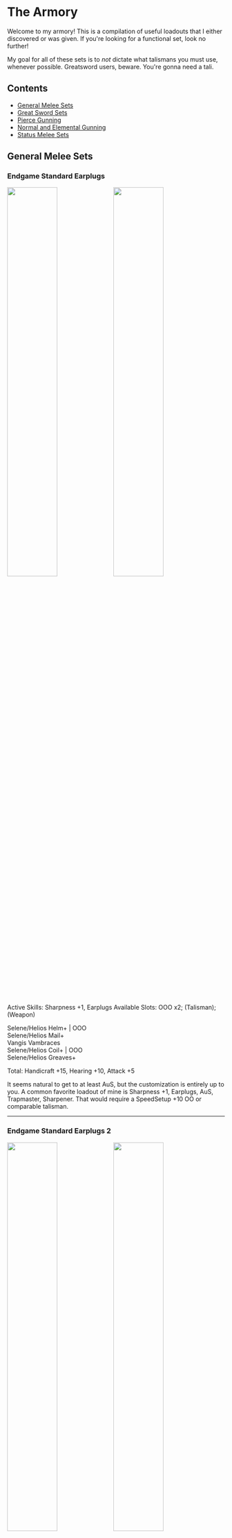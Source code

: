 # The Armory

Welcome to my armory! This is a compilation of useful loadouts that I either discovered or was given. If you're looking for a functional set, look no further!

My goal for all of these sets is to *not* dictate what talismans you must use, whenever possible. Greatsword users, beware. You're gonna need a tali.

## Contents

- [General Melee Sets](#general-melee-sets)
- [Great Sword Sets](#great-sword-sets)
- [Pierce Gunning](#pierce-gunning)
- [Normal and Elemental Gunning](#normal-and-elemental-gunning)
- [Status Melee Sets](#status-melee-sets)


## General Melee Sets

### Endgame Standard Earplugs
<p float="left">
<img src="images/endgame-standard-earplugs.png" width="48%">
<img src="images/endgame-standard-earplugs-skills.png" width="48%">
<p float="left">
Active Skills:  Sharpness +1, Earplugs  
Available Slots:  OOO x2; (Talisman); (Weapon)  
  
Selene/Helios Helm+ | OOO  
Selene/Helios Mail+  
Vangis Vambraces  
Selene/Helios Coil+ | OOO  
Selene/Helios Greaves+  

Total:  Handicraft +15, Hearing +10, Attack +5  

It seems natural to get to at least AuS, but the customization is entirely up to you. A common favorite loadout of mine is Sharpness +1, Earplugs, AuS, Trapmaster, Sharpener. That would require a SpeedSetup +10 OO or comparable talisman.

---

### Endgame Standard Earplugs 2
<p float="left">
<img src="images/endgame-standard-earplugs-2.png" width="48%">
<img src="images/endgame-standard-earplugs-2-skills.png" width="48%">
<p float="left">
Active Skills:  Sharpness +1, Earplugs  
Available Slots:  OOO x2; (Talisman); (Weapon)

Selene/Helios Helm+ | OOO  
Selene/Helios Mail+  
Vangis Vambraces  
Selene/Helios Coil  
Vangis Greaves | OOO  

Total:  Handicraft +14, Hearing +10, Attack +6  

Another way to achieve the same loadout as above. The Attack +6 goes really well with a Queen talisman that has C+10 Atk+3 O.

---

### Endgame High Grade Earplugs
<p float="left">
<img src="images/endgame-hge.png" width="48%">
<img src="images/endgame-hge-skills.png" width="48%">
<p float="left">
Active Skills:  (Sharpness +1), High Grade Earplugs  
Available Slots:  OOO x2; (Talisman); (Weapon)

Selene/Helios Helm+ | OOO  
Selene/Helios Mail+  
Vangis Vambraces  
Selene/Helios Coil 
Vangis Greaves | OOO  

Total:  Handicraft +14, Hearing +15, Attack +1  

This is *the* high grade earplugs loadout. Put the handicraft deco in the weapon slot if you can.

If you want a headless one though...

---

### Endgame Scuffed High Grade Earplugs
Active Skills:  Sharpness +1, High Grade Earplugs  
Available Slots:  (Helm); (Talisman); (Weapon)  

None  
Selene/Helios Mail+  
Selene/Helios Vambraces+  
Selene/Helios Coil  
Selene/Helios Greaves(+) 

Total:  Handicraft +15/+16, Hearing +17/+16  

You can swap the HR greaves for the LR greaves if you want.  

Truth is, there's a lot of ways to make less optimal versions of Sharpness+1 and some variety of earplugs. When I first reach HR51, these are the first sets I make by mixing whatever Vangis and Helios I have, and I improvise until I can refine them into Endgame Standard or Endgame HGE.

---

### Endgame Standard No Earplugs
Active Skills:  Sharpness +1, Attack Up (M), Autotracker, Raise Hunger  
Available Slots:  OOO x1; (Talisman); (Weapon)

Vangis Helm  
Vangis Mail  
Vangis Vambraces  
Vangis Coil  
Vangis Greaves | OOO  

Total:  Handicraft +15, Psychic +15, Attack +15  

Yes, this is just full Deviljho. Not many slots to work with. However, if you're willing to lose some Attack, you can get...

---

### Endgame Standard No Earplugs Flexible
Active Skills:  (Sharpness +1), Attack Up S, Detect  
Available Slots:  OOO x2; (Talisman); (Weapon)

Vangis Helm  
Vangis Mail  
Vangis Vambraces  
Selene/Helios Coil+ | OOO  
Vangis Greaves | OOO  

Total:  Handicraft +14, Psychic +12, Attack +12  

In my opinion, losing one level of attack is worth being able to gem in other stuff, like both sharpener and trapmaster just as an example. Also useful is guard, evasion, dung bomb expert, or whatever.  
If you're looking for an evade lancer set, this is it!

---

### Elemental Enjoyers
<p float="left">
<img src="images/elemental-enjoyer.png" width="48%">
<img src="images/elemental-enjoyer-skills.png" width="48%">
<p float="left">
Active Skills:  Sharpness +1, (Element Atk Up), (Attack Up (X))  
Available Slots: (Talisman); (Weapon)

Vangis Helm  
Lagiacrus Mail+ | OOO (Element 4)  
Vangis Vambraces  
Selene/Helios Coil+ | OOO (Handicraft 4)  
Vangis Greaves | OOO (Element 4)  

Total:  Handicraft +15, Element +9, Attack +9  

I'd rather use a standard sharpness mix, but that's me. With a 2 slot weapon and attack god talisman (Attack +7 OO), you can get AuL. Don't forget to finish off the Element +9 and Attack +9 by adding the corresponding decos either in your weapon or your talisman.

---

### Steel Guard Lancing
<p float="left">
<img src="images/steel-guard-lancing.png" width="48%">
<img src="images/steel-guard-lancing-skills.png" width="48%">
<p float="left">
Active Skills:  Sharpness +1, Guard +1, Speed Sharpen

1-Slot Weapon | O (Handicraft 1)  
Vangis Helm  
Vangis Mail  
Steel Vambraces+ | O (Sharpener 2)  
Steel Coil+ | O (Guard 1)  
Vangis Greaves | OOO (Handicraft 4)  
Talisman: Any O or better (Handicraft 1)

Total:  Handicraft +15, Guard +10, Sharpener +10, Attack +7

This is what I have for Guard Lancing that doesn't require a Guard skill in the talisman. You need one more Handicraft point in the tali. Funny enough, C+10 Atk+3 O fits extremely well into this set once more to tack on another C skill as well as AuS, but that is not at all mandatory. 

---

### Alloy+ is Bae
Active Skills:  Critical Eye +2, Trapmaster, Sharpener  
Available Slots:  OO x4; (Talisman); (Weapon)

Alloy Helm+ | OO  
Alloy Mail+ | OO  
Alloy Vambraces+ | OO  
Alloy Coil+ | OO  
Alloy Greaves+  

Total:  Expert +15, Sharpener +10, SpeedSetup +10  

Useful for weapons that don't benefit much from Sharpness +1, such as Flame Tempest and Reaver "Calamity".  
Since Alloy+ already has the best C skills in the game, I just shove Attack 3 gems into everything, but obviously it's up to you.  
Notably, this is available as soon as you unlock HR31! It's a very good progression set.

---

## Great Sword Sets

Okay, these require Crit Draw talismans. I warned you!

### Endgame GS Standard
<p float="left">
<img src="images/endgame-gs-standard.png" width="48%">
<img src="images/endgame-gs-standard-skills.png" width="48%">
<p float="left">
Active Skills:  Sharpness +1, Focus, Critical Draw, Earplugs

Weapon:  Anguish (P) | O (Handicraft 1)  
Baggi Helm+ | OOO (FastCharge 4)  
Selene/Helios Mail+  
Diablos Vambraces+ | OOO (FastCharge 4)  
Vangis Coil  
Selene Greaves+  
Talisman:  Crit Draw +7 O or better

Total:  Handicraft +15, Crit Draw +10, FastCharge +10, Hearing +10

If your Critical Draw talisman is only 7, you could use the very expensive and inferior Alatreon Revolution. If you don't have THAT, then you can use low rank Selene Greaves and not run earplugs.

If you have Crit Draw +6 OO, you can do the following for higher defense...

---

### Endgame GS Standard Redux
Active Skills:  Sharpness +1, Earplugs, Critical Draw, Focus

Anguish (P) | O (Crit Draw 1)  
Selene/Helios Helm+ | OOO (FastCharge 4)  
Selene/Helios Mail+  
Hinata/Yamato Kote+ | OOO (FastCharge 4)  
Selene/Helios Coil  
Vangis Greaves | OOO (Handicraft 4)  
Talisman:  Crit Draw +6 OO (Crit Draw 3)  

Total:  Handicraft +15, Crit Draw +10, FastCharge +10, Hearing +10

Style! Note that this costs a Stout Horn for your decoration.

---

### Endgame GS Standard no earplugs
<p float="left">
<img src="images/endgame-gs-no-earplugs.png" width="48%">
<img src="images/endgame-gs-no-earplugs-skills.png" width="48%">
<p float="left">
Active Skills:  Sharpness+1, Critical Draw, Focus, C+10

Anguish (P) | O (Handicraft 1)  
Baggi Helm+ | OOO (FastCharge 4)  
Selene/Helios Mail+  
Diablos Vambraces+ | OOO (FastCharge 4)  
Selene/Helios Coil+ | OOO (Handicraft 4)  
Vangis Greaves | OOO (Crit Draw 3, Handicraft 1)  
Talisman: Crit Draw +5/+6, C+10

Total: Handicraft +15, Crit Draw +10, FastCharge +10, C+10

For when earplugs don't help. I've seen Item Use Up and Capture Guru as the most useful C skills in this set.

If your talisman is Crit Draw 6, then you don't have to blow a stout horn for the decoration.

---

### Punishing Meme
Active Skills:  Sharpness +1, Critical Draw, Punishing Draw, Earplugs

Anguish (P) | O (Hearing 1)  
Damascus Helm | OOO (PunishDraw 4)  
Selene Mail+  
Diablos Vambraces+ | OOO (PunishDraw 4)  
Vangis Coil  
Selene Greaves  
Talisman: Crit Draw +7 O or better

Total:  Handicraft +15, Crit Draw +10, PunishDraw +10, Hearing +10

If you're into that sort of thing.

---

## Pierce Gunning

### Deviating Uragaan Smasher
<p float="left">
<img src="images/dev-ura-smasher.png" width="48%">
<img src="images/dev-ura-smasher-skills.png" width="48%">
<p float="left">

Active Skills:  Pierce Boost, Pierce S Lvl 1 Up, Critical Eye +X  
Available Slots:  O x1, OO x2, OOO x2; (Talisman)

Thundacrus Rex - Barrozooka O - Thundacrus OO  
Diablos Cap+  
Diablos Vest+  
Diablos Guards+ | OOO  
Alloy Coat+ | OO  
Gobul Leggings+ | OOO

Total: PierceS Up +10, Pierce S+ +10, Expert +4  

This gun loads 10 pierce1 rounds and fires at 0.6 range with high L deviation. The build above is prepared to gem in Critical Eye, the superior damage option for pierce shots. Otherwise, you can slot it however you like and use whatever talisman you want. If you want evasion, use Barioth Coat+ (OOO), Barioth Leggings, and an evasion talisman. Or if you're playing with Adrenaline, go with the Barroth+ like I did in the screenshot until we can get Black Leather Pants.

If you don't have/can't get a Stout Horn for the chest piece, the low rank Diablos Vest is only one point worse than the high rank one.

I've named this gun the Uragaan smasher because it obliterates the poor guy. In the Advanced quest Heroes Wanted, 60 Adrenaline Pierce S Lv1 shots and probably some bombs will put one of them low enough to capture!

---

### Straight Shooters
Active Skills:  Pierce S Boost, Pierce S All Up, Critical Eye 2  

Thundacrus Rex - Devil's Grin O (Expert 1) - Thundacrus Rex OO (PierceS+ 3)  
Diablos Cap+  
Diablos Vest+  
Diablos Guards+ | OOO (Expert 5)  
Alloy Coat+ | OO (Pierce S+ 3)  
Gobul Leggings+ | OOO (Expert 5)  

Total: PierceS Up +10, Pierce S+ +16, Expert +15

This gun loads 8 Pierce S Lv2 rounds and fires at 0.8 range with no deviation. Use whatever talisman you want. Like above, if you want evasion, swap the bottom pieces and/or use an appropriate talisman.

Also like above, substitue low rank chest if you need to.

This gun wants to fire straight through the longest part of the body. Fire straight into Deviljho or Agnaktor's face and thru the body, for example.

---

### World Eater Gun
The same as above, but change the gun parts to  
Chaos Wing - Devil's Grin O - Blizzard Cannon

Note that this gun has a folding frame so it is very immobile. It is used in World Eater speedruns, but can also be used freestyle in that fight. Its range is 0.96 so you can fire a little more comfortably vs the big guy, but whether or not it's better than just firing regular old 0.8 range bullets with a medium bowgun probably depends on the player.

For all of the above pierce gunning sets, the waist and leggings are up to you! For evasion, use Barioth+ Coat and Barioth- Leggings. For adrenaline, use Barroth+ Coat and Barroth+ Leggings, or when Black Leather Pants is in the game, use that.

---

## Normal and Elemental Gunning

### Normal Meme
Active Skills:  Normal S Boost, Normal S All Up  
Available Slots:  O x3, OOO x2; (Legs); (Talisman)

Chaos Wing - Jhen Cannon O - Aquamatic "Needler" - O  or Vulcannon  
Agnaktor Cap+  
Agnaktor Vest+ | O  
Agnaktor Guards+ | OOO  
Agnaktor Coat+ | OOO  
None  

Total: Normal S Up +10, Normal S+ +10

Look, no pants!

Sorry, Normal shot is sort of a meme. It's kind of good vs Qurupeco.

---

### Elemental Rapid Fire Bonus Shot
Active Skills:  Element Atk Up, Bonus Shot
Available Slots:  O x2, OO x2; (Head); (Talisman)

Rathling Gun+ - Rathling Gun+ O - Rathling Gun+ OO  
None  
Lagiacrus Vest+ | OOO (Element 4)  
Escadora Arma | O (Rapid Fire 1)  
Lagiacrus Coat+ | OO  
Lagiacrus Leggings+ | O  

Total: Rapid Fire +10, Elemental +10

For the head piece, you could wear Barrage Earring (meh), or any earring of your choice, or Barroth Helm+/Cap+ and a potential talisman. Or whatever you want!

---

### Ghost Rider Rapid Fire Bonus Shot
Active Skills:  Element Atk Up, Bonus Shot, Evasion Up  
Available Slots:  O x1, OO x1; (Talisman)

Chaos Wing - Rathling Gun+ O - Rathling Gun+ OO  
Skull Mask  
Lagiacrus Vest+ | OOO (Element 4)  
Escadora Arma | O (Evade Dist 1)  
Escadora Force | OO (Evade Dist 1, Evade Dist 1)  
Escadora Scala | O (Evade Dist 1)  

Total: Elemental +10, Evade Dist +15, Rapid Fire +10

We get more raw on the gun, and Evasion Up is there to make up for the lack of mobility with the HBG. It's actually pretty fun.

The listed guns are for rapid firing fire shots. I find the other elemental shots bad/useless, but you can just switch the barrel and stock to find ones that load the ammo type you want.

---

### Deep Fried Alatreon
Active Skills:  Load Up, Recoil Down 3, Clust S All Up

Rathling Gun+ - Rathling Gun+ O (Clust S+ 1) - Agnablaster OO (Recoil 1, Recoil 1)  
Barrage Earring  
Amagi/Mutsu Muneate+ | O (Recoil 1)  
Uragaan Guards+ | OOO (Recoil 4)  
Uragaan Coat+ | O (Recoil 1)  
Amagi/Mutsu Hakama+  
Talisman: Clust S +6 or better  

Total: Loading +15, Clust S+ +15, Recoil +20

Alatreon abuse gun, loading 5 Clust S Lv2 and firing with no recoil. If you have Clust god (Clust S+ +7 OO), you can gem in bombardier too.

Honestly, there's probably a cheaper way to make this without requiring a Clust S +6 talisman. The key takeaway is, this is the gun you *must* use, and the armor skills you are aiming for are Clust S All Up and Recoil Down 3. If you do not have Barrage Earring, that is fine; just load 4 Clust S Lv 2 shot instead of 5.

Look at the Uragaan+ and Jhen+ pieces, check your talismans, and try it out.

---

### Status Gunning
Use Thundacrus Rex - Light Bowgun/Jhen Cannon (O) - Chaos Wing. Get Recoil Down +2, Trapmaster, and Bombardier. The rest is irrelevant. You don't need Load Up.  You don't need Status Atk Up.

Full Uragaan+ meets these requirements.

Active Skills:  Defense Up (S), Recoil Down +2, Bombardier, Slow Eater
Available Slots:  O x3(/4), OOO x2; (Talisman)

---

## Status Melee Sets

Note: These are very, very flexible. Mine are just some simple examples.

In my opinion, if you run paralyze, then trapmaster is mandatory.  
If you run sleep, bombardier is mandatory.

### Blast Earring, anyone?
Active Skills:  Status Atk Up, Trapmaster, Razor Sharp  
Available Slots:  (Head); (Weapon); (Talisman)

None  
Alloy Mail+ | OO (SpeedSetup 2, Sharpness 1)  
Alloy Vambraces+ | OO (SpeedSetup 2, SpeedSetup 2)  
Bnahabra Coil+ | O (Status 1)  
Bnahabra Greaves+ | O (Status 1)  

Total: Sharpness +10, Status +10, SpeedSetup +10

Plenty of room to add other skills of your choice.

---

### Blast Earring, anyone? Lance Remix
Active Skills:  Status Atk Up, Razor Sharp, Guard +1  
Available Slots:  O x3; (Head); (Weapon); (Talisman)

None  
Agnaktor Mail+ | O  
Steel Vambraces+ | O  
Bnahabra Coil+ | O  
Bnahabra Boots  

Total: Sharpness +9, Status +10, Guard +10

For people who like guard lancing. Note the Bnah boots are low rank!

---

### Who Needs Blast Earring?
<p float="left">
<img src="images/who-needs-blast-earring.png" width="48%">
<img src="images/who-needs-blast-earring-skills.png" width="48%">
<p float="left">
Active Skills:  Status Atk Up, Razor Sharp, Bombardier  
Available Slots:  OO x1, OOO x1; (Talisman)

Morpheus Knife | OO  
Uragaan Helm+ | O (Bombardier 2)  
Uragaan Mail+ | O (Sharpness 1)  
Uragaan Vambraces+ | OOO  
Bnahabra Coil+ | O (Status 1)  
Bnahabra Greaves+ | O (Status 1)  

Total:  Bombardier +8, Status +10, Sharpness +10

There are still five slots left in the armor, and I haven't even included a talisman here. Put in the bomb boost gem to make sure you reach Bombardier.

If you have Bomb Boost +5 SpeedSetup +10 tali, you can even leave off the Uragaan Helm+.

---

### Low Rank Lagi
<p float="left">
<img src="images/low-rank-lagi-gunner.png" width="48%">
<img src="images/low-rank-lagi-gunner-skills.png" width="48%">
<p float="left">
Active Skills:  Normal S Boost, Element Atk Up, Olympic Swimmer, Status Atk Down  
Available Slots:  O x1, OO x4; (Weapon); (Talisman)

Lagiacrus Cap | OO  
Lagiacrus Vest | O  
Lagiacrus Guards | OO  
Lagiacrus Coat | OO  
Lagiacrus Leggings | OO  

Low Rank elemental gunning goodness. Lagiacrus is so flexible.

---

